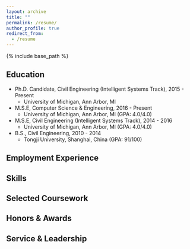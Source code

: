 ```yaml
---
layout: archive
title: ""
permalink: /resume/
author_profile: true
redirect_from:
  - /resume
---
```


{% include base_path %}

Education
------
* Ph.D. Candidate, Civil Engineering (Intelligent Systems Track), 2015 - Present
  * University of Michigan, Ann Arbor, MI
  <!-- * Advisor: Prof. Jerome P. Lynch -->
* M.S.E, Computer Science & Engineering, 2016 - Present
  * University of Michigan, Ann Arbor, MI (GPA: 4.0/4.0)
* M.S.E, Civil Engineering (Intelligent Systems Track), 2014 - 2016
  * University of Michigan, Ann Arbor, MI (GPA: 4.0/4.0)
* B.S., Civil Engineering, 2010 - 2014
  * Tongji University, Shanghai, China (GPA: 91/100)
  

Employment Experience
------
<!-- * Graduate Student Research Assistant, Jan.2015 - Present
  * Laboratory for Intelligent Systems and Technologies, University of Michigan, Ann Arbor, MI
  * Supervisor: Prof. Jerome P. Lynch

* Material Informatics Intern, Sep.2017 - Dec.2017
  * Toyota Research Institute, Ann Arbor, MI
  * Supervisor: Dr. Debasish Banerjee & Dr. Chen Ling
  
* Building Information Modeling Intern, Feb.2014 - Jun.2014
  * Shanghai Construction Group, Shanghai, China
 * Supervisor: Yunchao Liu -->
            


Skills
------
<!-- * Programming
  * Python, C++, MATLAB, C, Java, Javascript, SQL, NoSQL(MongoDB, Cassandra), Linux
* Data Analysis
  * Data Mining, Machine Learning, Computer Vision, Natural Language Processing, Signal Processing, Sensor Fusion, Embedded Systems
* Deep Learning Framework
  * Tensorflow, Caffe, Torch
* Design & Presentation
  * Adobe Creative Suite (Photoshop, Illustrator), Microsoft Office Suite
                                                                            -->          

Selected Coursework
------
<!-- * EECS 586: Algorithms
* EECS 583: Advanced Compiler
* EECS 560: Linear System Theory
* EECS 551: Matrix Method for Signal Processing
* EECS 545: Machine Learning
* EECS 542: Advanced Topics in Computer Vision
* EECS 501: Probability and Random Process
* EECS 485: Web Databases & Information Systems
* EECS 484: Database Management Systems
* EECS 461: Embedded Control Systems
* EECS 460: Control System Analysis and Design  -->


Honors & Awards
------
<!-- * Rackham Conference Travel Grant, University of Michigan 2017
* William Colon Lemon Scholarship, University of Michigan 2016
* Graduate Student Support Fellowship, University of Michigan 2016
* Outstanding Graduate Honor, Tongji University 2014
* Outstanding Student in the Department of Civil Engineering, Tongji University (10/2000) 2013
* CanforWooden Structure Scholarship (Sponsored by Canfor Corporation), Tongji University 2013
* First Prize in the 2013 Shanghai College Student Computer Application Competition 2013
* Intertek Scholarship (2/520, Sponsored by Intertek Group PLC), Tongji University 2012 -->


Service & Leadership
------
<!-- * Vice President of the Volunteer Service Department at Tongji University, Oct.2010 - Jun.2012  
* Leader of the Tongji Education Aid Activity (Raised over 50,000CNY to subsidize 204 pupils), Sep.2011 - Nov.2011                           
* Volunteer Coordinator of the 14th FINA World Championships Shanghai 2011 Organizing Committee, Jul.2011  -->   
